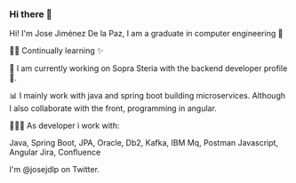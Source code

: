 ### Hi there 👋
Hi! I'm Jose Jiménez De la Paz, I am a graduate in computer engineering 👋

💪🏼 Continually learning ✨

🌟 I am currently working on Sopra Steria with the backend developer profile 💚.

📊 I mainly work with java and spring boot building microservices. Although I also collaborate with the front, programming in angular.

👩🏻‍💻 As developer i work with:

Java, Spring Boot, JPA, Oracle, Db2, Kafka, IBM Mq, Postman
Javascript, Angular
Jira, Confluence


I'm @josejdlp on Twitter.

   
